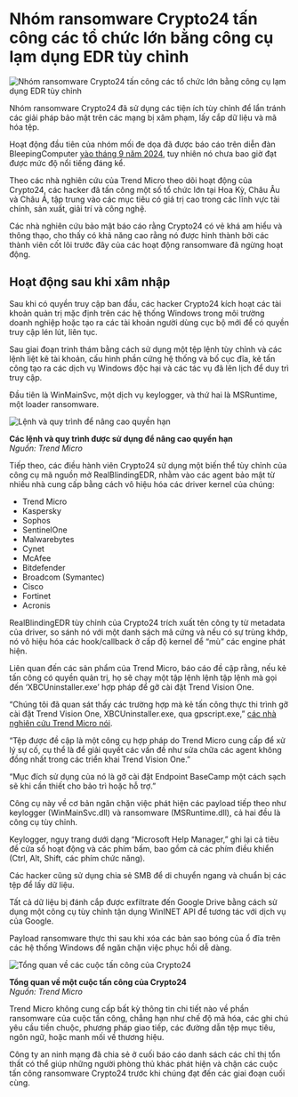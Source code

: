 # Nhóm ransomware Crypto24 tấn công các tổ chức lớn bằng công cụ lạm dụng EDR tùy chỉnh

![Nhóm ransomware Crypto24 tấn công các tổ chức lớn bằng công cụ lạm dụng EDR tùy chỉnh](https://www.bleepstatic.com/content/hl-images/2025/08/14/crypto24.jpg)

Nhóm ransomware Crypto24 đã sử dụng các tiện ích tùy chỉnh để lẩn tránh các giải pháp bảo mật trên các mạng bị xâm phạm, lấy cắp dữ liệu và mã hóa tệp.

Hoạt động đầu tiên của nhóm mối đe dọa đã được báo cáo trên diễn đàn BleepingComputer [vào tháng 9 năm 2024](https://www.bleepingcomputer.com/forums/t/800910/crypto24-ransomware-crypto24;-decryptiontxt/), tuy nhiên nó chưa bao giờ đạt được mức độ nổi tiếng đáng kể.

Theo các nhà nghiên cứu của Trend Micro theo dõi hoạt động của Crypto24, các hacker đã tấn công một số tổ chức lớn tại Hoa Kỳ, Châu Âu và Châu Á, tập trung vào các mục tiêu có giá trị cao trong các lĩnh vực tài chính, sản xuất, giải trí và công nghệ.

Các nhà nghiên cứu bảo mật báo cáo rằng Crypto24 có vẻ khá am hiểu và thông thạo, cho thấy có khả năng cao rằng nó được hình thành bởi các thành viên cốt lõi trước đây của các hoạt động ransomware đã ngừng hoạt động.

## Hoạt động sau khi xâm nhập

Sau khi có quyền truy cập ban đầu, các hacker Crypto24 kích hoạt các tài khoản quản trị mặc định trên các hệ thống Windows trong môi trường doanh nghiệp hoặc tạo ra các tài khoản người dùng cục bộ mới để có quyền truy cập lén lút, liên tục.

Sau giai đoạn trinh thám bằng cách sử dụng một tệp lệnh tùy chỉnh và các lệnh liệt kê tài khoản, cấu hình phần cứng hệ thống và bố cục đĩa, kẻ tấn công tạo ra các dịch vụ Windows độc hại và các tác vụ đã lên lịch để duy trì truy cập.

Đầu tiên là WinMainSvc, một dịch vụ keylogger, và thứ hai là MSRuntime, một loader ransomware.

![Lệnh và quy trình để nâng cao quyền hạn](https://www.bleepstatic.com/images/news/u/1220909/2025/August/priv-esc.jpg)

**Các lệnh và quy trình được sử dụng để nâng cao quyền hạn**  
_Nguồn: Trend Micro_

Tiếp theo, các điều hành viên Crypto24 sử dụng một biến thể tùy chỉnh của công cụ mã nguồn mở RealBlindingEDR, nhằm vào các agent bảo mật từ nhiều nhà cung cấp bằng cách vô hiệu hóa các driver kernel của chúng:

* Trend Micro
* Kaspersky
* Sophos
* SentinelOne
* Malwarebytes
* Cynet
* McAfee
* Bitdefender
* Broadcom (Symantec)
* Cisco
* Fortinet
* Acronis

RealBlindingEDR tùy chỉnh của Crypto24 trích xuất tên công ty từ metadata của driver, so sánh nó với một danh sách mã cứng và nếu có sự trùng khớp, nó vô hiệu hóa các hook/callback ở cấp độ kernel để “mù” các engine phát hiện.

Liên quan đến các sản phẩm của Trend Micro, báo cáo đề cập rằng, nếu kẻ tấn công có quyền quản trị, họ sẽ chạy một tập lệnh lệnh tập lệnh mà gọi đến ‘XBCUninstaller.exe’ hợp pháp để gỡ cài đặt Trend Vision One.

“Chúng tôi đã quan sát thấy các trường hợp mà kẻ tấn công thực thi trình gỡ cài đặt Trend Vision One, XBCUninstaller.exe, qua gpscript.exe,” [các nhà nghiên cứu Trend Micro nói](https://www.trendmicro.com/en%5Fus/research/25/h/crypto24-ransomware-stealth-attacks.html).

“Tệp được đề cập là một công cụ hợp pháp do Trend Micro cung cấp để xử lý sự cố, cụ thể là để giải quyết các vấn đề như sửa chữa các agent không đồng nhất trong các triển khai Trend Vision One.”

“Mục đích sử dụng của nó là gỡ cài đặt Endpoint BaseCamp một cách sạch sẽ khi cần thiết cho bảo trì hoặc hỗ trợ.”

Công cụ này về cơ bản ngăn chặn việc phát hiện các payload tiếp theo như keylogger (WinMainSvc.dll) và ransomware (MSRuntime.dll), cả hai đều là công cụ tùy chỉnh.

Keylogger, ngụy trang dưới dạng “Microsoft Help Manager,” ghi lại cả tiêu đề cửa sổ hoạt động và các phím bấm, bao gồm cả các phím điều khiển (Ctrl, Alt, Shift, các phím chức năng).

Các hacker cũng sử dụng chia sẻ SMB để di chuyển ngang và chuẩn bị các tệp để lấy dữ liệu.

Tất cả dữ liệu bị đánh cắp được exfiltrate đến Google Drive bằng cách sử dụng một công cụ tùy chỉnh tận dụng WinINET API để tương tác với dịch vụ của Google.

Payload ransomware thực thi sau khi xóa các bản sao bóng của ổ đĩa trên các hệ thống Windows để ngăn chặn việc phục hồi dễ dàng.

![Tổng quan về các cuộc tấn công của Crypto24](https://www.bleepstatic.com/images/news/u/1220909/2025/August/figure.jpg)

**Tổng quan về một cuộc tấn công của Crypto24**  
_Nguồn: Trend Micro_

Trend Micro không cung cấp bất kỳ thông tin chi tiết nào về phần ransomware của cuộc tấn công, chẳng hạn như chế độ mã hóa, các ghi chú yêu cầu tiền chuộc, phương pháp giao tiếp, các đường dẫn tệp mục tiêu, ngôn ngữ, hoặc manh mối về thương hiệu.

Công ty an ninh mạng đã chia sẻ ở cuối báo cáo danh sách các chỉ thị tổn thất có thể giúp những người phòng thủ khác phát hiện và chặn các cuộc tấn công ransomware Crypto24 trước khi chúng đạt đến các giai đoạn cuối cùng.